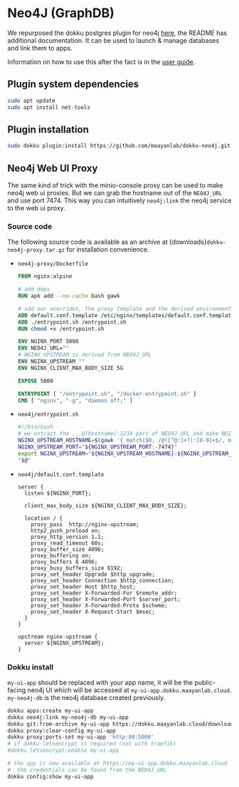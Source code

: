 # Neo4J (GraphDB)

We repurposed the dokku postgres plugin for neo4j [here](https://github.com/maayanlab/dokku-neo4j), the README has additional documentation. It can be used to launch & manage databases and link them to apps.

Information on how to use this after the fact is in the [user guide](../user/54-neo4j.md).

## Plugin system dependencies

```bash
sudo apt update
sudo apt install net-tools
```

## Plugin installation

```bash
sudo dokku plugin:install https://github.com/maayanlab/dokku-neo4j.git
```

## Neo4j Web UI Proxy

The same kind of trick with the minio-console proxy can be used to make neo4j web ui proxies. But we can grab the hostname out of the `NEO4J_URL` and use port 7474. This way you can intuitively `neo4j:link` the neo4j service to the web ui proxy.

### Source code

The following source code is available as an archive at {downloads}`dokku-neo4j-proxy.tar.gz` for installation convenience.

- `neo4j-proxy/Dockerfile`
  ```Dockerfile
  FROM nginx:alpine

  # add deps
  RUN apk add --no-cache bash gawk

  # add our overrides, the proxy template and the derived environment variable
  ADD default.conf.template /etc/nginx/templates/default.conf.template
  ADD ./entrypoint.sh /entrypoint.sh
  RUN chmod +x /entrypoint.sh

  ENV NGINX_PORT 5000
  ENV NEO4J_URL=""
  # NGINX_UPSTREAM is derived from NEO4J_URL
  ENV NGINX_UPSTREAM ""
  ENV NGINX_CLIENT_MAX_BODY_SIZE 5G

  EXPOSE 5000

  ENTRYPOINT [ "/entrypoint.sh", "/docker-entrypoint.sh" ]
  CMD [ "nginx", "-g", "daemon off;" ]
  ```
- `neo4j/entrypoint.sh`
  ```bash
  #!/bin/bash
  # we extract the ...@(hostname):1234 part of NEO4J_URL and make NGINX_UPSTREAM=hostname:
  NGINX_UPSTREAM_HOSTNAME=$(gawk '{ match($0, /@([^@:]+?):[0-9]+$/, m); print m[1] }' <<< "$NEO4J_URL")
  NGINX_UPSTREAM_PORT="${NGINX_UPSTREAM_PORT:-7474}"
  export NGINX_UPSTREAM="${NGINX_UPSTREAM_HOSTNAME}:${NGINX_UPSTREAM_PORT}"
  "$@"
  ```
- `neo4j/default.conf.template`
  ```template
  server {
    listen ${NGINX_PORT};

    client_max_body_size ${NGINX_CLIENT_MAX_BODY_SIZE};

    location / {
      proxy_pass  http://nginx-upstream;
      http2_push_preload on;
      proxy_http_version 1.1;
      proxy_read_timeout 60s;
      proxy_buffer_size 4096;
      proxy_buffering on;
      proxy_buffers 8 4096;
      proxy_busy_buffers_size 8192;
      proxy_set_header Upgrade $http_upgrade;
      proxy_set_header Connection $http_connection;
      proxy_set_header Host $http_host;
      proxy_set_header X-Forwarded-For $remote_addr;
      proxy_set_header X-Forwarded-Port $server_port;
      proxy_set_header X-Forwarded-Proto $scheme;
      proxy_set_header X-Request-Start $msec;
    }
  }

  upstream nginx-upstream {
    server ${NGINX_UPSTREAM};
  }
  ```

### Dokku install

`my-ui-app` should be replaced with your app name, it will be the public-facing neo4j UI which will be accessed at `my-ui-app.dokku.maayanlab.cloud`. `my-neo4j-db` is the neo4j database created previously.

```bash
dokku apps:create my-ui-app
dokku neo4j:link my-neo4j-db my-ui-app
dokku git:from-archive my-ui-app https://dokku.maayanlab.cloud/downloads/dokku-neo4j-proxy.tar.gz
dokku proxy:clear-config my-ui-app
dokku proxy:ports-set my-ui-app 'http:80:5000'
# if dokku-letsencrypt is required (not with traefik)
#dokku letsencrypt:enable my-ui-app

# the app is now available at https://my-ui-app.dokku.maayanlab.cloud
#  the credentials can be found from the NEO4J_URL
dokku config:show my-ui-app
```
